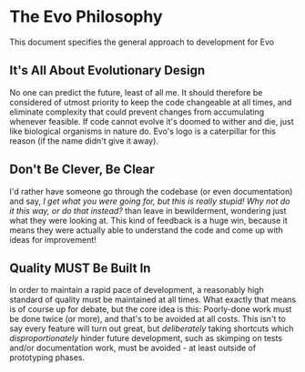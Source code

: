 # The Evo Philosophy

This document specifies the general approach to development for Evo

## It's All About Evolutionary Design

No one can predict the future, least of all me. It should therefore be considered of utmost priority to keep the code changeable at all times, and eliminate complexity that could prevent changes from accumulating whenever feasible. If code cannot evolve it's doomed to wither and die, just like biological organisms in nature do. Evo's logo is a caterpillar for this reason (if the name didn't give it away).

## Don't Be Clever, Be Clear

I'd rather have someone go through the codebase (or even documentation) and say, *I get what you were going for, but this is really stupid! Why not do it this way, or do that instead?* than leave in bewilderment, wondering just what they were looking at. This kind of feedback is a huge win, because it means they were actually able to understand the code and come up with ideas for improvement!

## Quality MUST Be Built In

In order to maintain a rapid pace of development, a reasonably high standard of quality must be maintained at all times. What exactly that means is of course up for debate, but the core idea is this: Poorly-done work must be done twice (or more), and that's to be avoided at all costs. This isn't to say every feature will turn out great, but *deliberately* taking shortcuts which *disproportionately* hinder future development, such as skimping on tests and/or documentation work, must be avoided - at least outside of prototyping phases.
